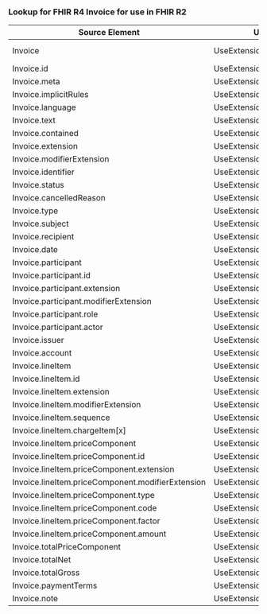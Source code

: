 ### Lookup for FHIR R4 Invoice for use in FHIR R2

| Source Element | Usage | Target |
| -------------- | ----- | ------ |
| Invoice | UseExtension | http://hl7.org/fhir/4.0/StructureDefinition/extension-Invoice |
| Invoice.id | UseExtensionFromAncestor | - |
| Invoice.meta | UseExtensionFromAncestor | - |
| Invoice.implicitRules | UseExtensionFromAncestor | - |
| Invoice.language | UseExtensionFromAncestor | - |
| Invoice.text | UseExtensionFromAncestor | - |
| Invoice.contained | UseExtensionFromAncestor | - |
| Invoice.extension | UseExtensionFromAncestor | - |
| Invoice.modifierExtension | UseExtensionFromAncestor | - |
| Invoice.identifier | UseExtensionFromAncestor | - |
| Invoice.status | UseExtensionFromAncestor | - |
| Invoice.cancelledReason | UseExtensionFromAncestor | - |
| Invoice.type | UseExtensionFromAncestor | - |
| Invoice.subject | UseExtensionFromAncestor | - |
| Invoice.recipient | UseExtensionFromAncestor | - |
| Invoice.date | UseExtensionFromAncestor | - |
| Invoice.participant | UseExtensionFromAncestor | - |
| Invoice.participant.id | UseExtensionFromAncestor | - |
| Invoice.participant.extension | UseExtensionFromAncestor | - |
| Invoice.participant.modifierExtension | UseExtensionFromAncestor | - |
| Invoice.participant.role | UseExtensionFromAncestor | - |
| Invoice.participant.actor | UseExtensionFromAncestor | - |
| Invoice.issuer | UseExtensionFromAncestor | - |
| Invoice.account | UseExtensionFromAncestor | - |
| Invoice.lineItem | UseExtensionFromAncestor | - |
| Invoice.lineItem.id | UseExtensionFromAncestor | - |
| Invoice.lineItem.extension | UseExtensionFromAncestor | - |
| Invoice.lineItem.modifierExtension | UseExtensionFromAncestor | - |
| Invoice.lineItem.sequence | UseExtensionFromAncestor | - |
| Invoice.lineItem.chargeItem[x] | UseExtensionFromAncestor | - |
| Invoice.lineItem.priceComponent | UseExtensionFromAncestor | - |
| Invoice.lineItem.priceComponent.id | UseExtensionFromAncestor | - |
| Invoice.lineItem.priceComponent.extension | UseExtensionFromAncestor | - |
| Invoice.lineItem.priceComponent.modifierExtension | UseExtensionFromAncestor | - |
| Invoice.lineItem.priceComponent.type | UseExtensionFromAncestor | - |
| Invoice.lineItem.priceComponent.code | UseExtensionFromAncestor | - |
| Invoice.lineItem.priceComponent.factor | UseExtensionFromAncestor | - |
| Invoice.lineItem.priceComponent.amount | UseExtensionFromAncestor | - |
| Invoice.totalPriceComponent | UseExtensionFromAncestor | - |
| Invoice.totalNet | UseExtensionFromAncestor | - |
| Invoice.totalGross | UseExtensionFromAncestor | - |
| Invoice.paymentTerms | UseExtensionFromAncestor | - |
| Invoice.note | UseExtensionFromAncestor | - |
